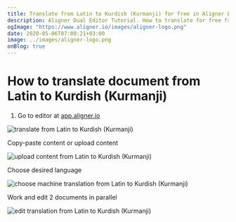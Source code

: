 ```yaml
---
title: Translate from Latin to Kurdish (Kurmanji) for free in Aligner Editor
description: Aligner Dual Editor Tutorial. How to translate for free from Latin to Kurdish (Kurmanji). Aligner is multilingual document management platform. 
ogImage: "https://www.aligner.io/images/aligner-logo.png"
date: 2020-05-06T07:09:21+03:00
image: ../images/aligner-logo.png
onBlog: true
---
```


# How to translate document from Latin to Kurdish (Kurmanji)

1. Go to editor at [app.aligner.io](https://app.aligner.io "Aligner App web page")

![translate from Latin to Kurdish (Kurmanji)](../aligner-blank-editor.png "translate from Latin to Kurdish (Kurmanji)")

Copy-paste content or upload content

![upload content from Latin to Kurdish (Kurmanji)](../aligner-uploaded-document.png "upload content from Latin to Kurdish (Kurmanji)")

Choose desired language

![choose machine translation from Latin to Kurdish (Kurmanji)](../aligner-language-dropdown.png "choose machine translation from Latin to Kurdish (Kurmanji)")

Work and edit 2 documents in parallel

![edit translation from Latin to Kurdish (Kurmanji)](../aligner-double-sitded-editor.png "edit translation from Latin to Kurdish (Kurmanji)")


